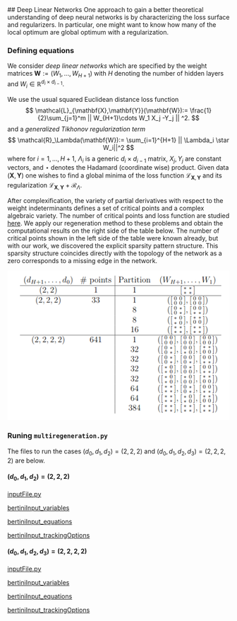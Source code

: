<link rel="stylesheet" href="modest.css">
<style>
pre, code, pre code {
  max-height: 400px;
}
</style>
## Deep Linear Networks
One approach to gain a better theoretical understanding of deep neural networks is
by characterizing the loss surface and regularizers. 
In particular,  one might want to know how many of the local optimum are global optimum with a regularization.

### Defining equations

We consider *deep linear networks* which are specified by the weight matrices $\mathbf{W}:=(W_1,\dots,W_{H+1})$ with $H$ denoting the number of hidden layers and 
$W_i \in \mathbb{R}^{d_{i}\times d_{i-1}}$.

We use the usual squared Euclidean distance loss function 
$$
\mathcal{L}_{\mathbf{X},\mathbf{Y}}(\mathbf{W}):=
\frac{1}{2}\sum_{j=1}^m
|| W_{H+1}\cdots W_1 X_j -Y_j 
|| ^2.
$$
and a *generalized Tikhonov regularization term*
$$
\mathcal{R}_\Lambda(\mathbf{W}):=
\sum_{i=1}^{H+1} ||  \Lambda_i \star W_i||^2  
$$
where 
for $i=1,\dots,H+1$,
$\Lambda_i$  is a generic $d_{i}\times d_{i-1}$ matrix,
$X_j,Y_j$ are constant vectors,
 and
$\star$ denotes the Hadamard (coordinate wise) product.
Given data $(\mathbf{X},\mathbf{Y})$ one wishes to find a global minima of the loss function 
$\mathcal{L}_{\mathbf{X},\mathbf{Y}}$ and its regularization
$\mathcal{L}_{\mathbf{X},\mathbf{Y}}+\mathcal{R}_\Lambda$.

  
After complexification, the variety of partial derivatives with respect to the weight indeterminants defines a set of critical points and a complex algebraic variety.
The number of critical points and loss function are studied [here](https://arxiv.org/pdf/1810.07716.pdf).
We apply our regeneration method to these problems and obtain the computational results on the right side of the table below.
The number of critical points shown in the left side of the table were known already, but with our work, we discovered the explicit sparsity pattern structure.
This sparsity structure coincides  directly with the topology of the network as a zero corresponds to a missing edge in the network.

<img src="table.png" class="center">

### Runing `multiregeneration.py`

The files to run the cases $(d_0,d_1,d_2) = (2,2,2)$ and 
$(d_0,d_1,d_2,d_3) = (2,2,2,2)$ are below.

#### $(d_0,d_1,d_2) = (2,2,2)$
[inputFile.py](D_2_2_2/inputFile.py)

[bertiniInput_variables](D_2_2_2/bertiniInput_variables)

[bertiniInput_equations](D_2_2_2/bertiniInput_equations)

[bertiniInput_trackingOptions](D_2_2_2/bertiniInput_trackingOptions)

#### $(d_0,d_1,d_2, d_3) = (2,2,2,2)$
[inputFile.py](D_2_2_2_2/inputFile.py)

[bertiniInput_variables](D_2_2_2_2/bertiniInput_variables)

[bertiniInput_equations](D_2_2_2_2/bertiniInput_equations)

[bertiniInput_trackingOptions](D_2_2_2_2/bertiniInput_trackingOptions)
